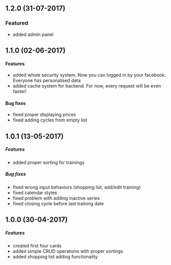 ## 1.2.0 (31-07-2017)

### Featured
- added admin panel


## 1.1.0 (02-06-2017)

#### Features
- added whole security system. Now you can logged in by your facebook. Everyone has personalised data
- added cache system for backend. For now, every request will be even faster!

#### Bug fixes
- fixed proper displaying prices
- fixed adding cycles from empty list


## 1.0.1 (13-05-2017)

##### Features
- added proper sorting for trainings

##### Bug fixes
- fixed wrong input behaviors (shopping list, add/edit training)
- fixed calendar styles
- fixed problem with adding inactive series
- fixed closing cycle before last training date


## 1.0.0 (30-04-2017)

##### Features
- created first four cards
- added simple CRUD operations with proper sortings
- added shopping list adding functionality